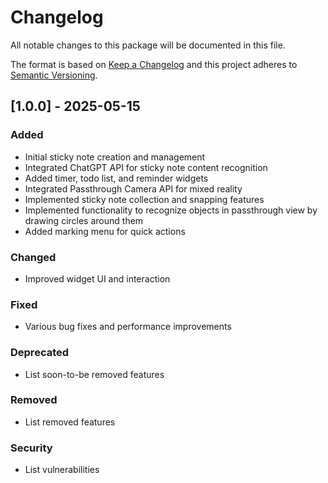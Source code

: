 # Changelog

All notable changes to this package will be documented in this file.

The format is based on [Keep a Changelog](http://keepachangelog.com/en/1.0.0/)
and this project adheres to [Semantic Versioning](http://semver.org/spec/v2.0.0.html).

<!-- Headers should be listed in this order: Added, Changed, Deprecated, Removed, Fixed, Security -->

## [1.0.0] - 2025-05-15

### Added

- Initial sticky note creation and management
- Integrated ChatGPT API for sticky note content recognition
- Added timer, todo list, and reminder widgets
- Integrated Passthrough Camera API for mixed reality
- Implemented sticky note collection and snapping features
- Implemented functionality to recognize objects in passthrough view by drawing circles around them
- Added marking menu for quick actions

### Changed

- Improved widget UI and interaction

### Fixed

- Various bug fixes and performance improvements

### Deprecated

- List soon-to-be removed features

### Removed

- List removed features

### Security

- List vulnerabilities
